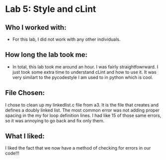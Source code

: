 # Lab 5: Style and cLint
## Who I worked with:
* For this lab, I did not work with any other individuals.
## How long the lab took me:
* In total, this lab took me around an hour. I was fairly straightfowrward. 
I just took some extra time to understand cLint and how to use it. It was
very similart to the pycodestyle I am used to in python which is cool.
## File Chosen:
I chose to clean up my linkedlist.c file from a3. It is the file that creates
and defines a doubly linked list. The most common error was not adding
proper spacing in the my for loop definition lines. I had like 15 of those
same errors, so it was annoying to go back and fix only them.
## What I liked:
I liked the fact that we now have a method of checking for errors in our
code!!!

  

